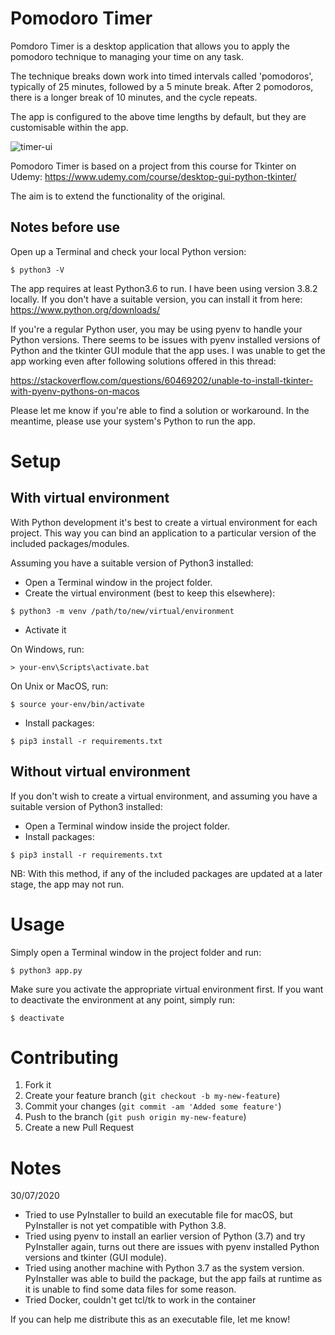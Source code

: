 # Pomodoro Timer

Pomdoro Timer is a desktop application that allows you to apply the pomodoro technique to managing your time on any task. 

The technique breaks down work into timed intervals called 'pomodoros', typically of 25 minutes, followed by a 5 minute break. After 2 pomodoros, there is a longer break of 10 minutes, and the cycle repeats.

The app is configured to the above time lengths by default, but they are customisable within the app.

![timer-ui](https://github.com/mc-anon/tk-pomodoro-timer/blob/assets/screenshot.png 
)

Pomodoro Timer is based on a project from this course for Tkinter on Udemy: https://www.udemy.com/course/desktop-gui-python-tkinter/

The aim is to extend the functionality of the original.


## Notes before use

Open up a Terminal and check your local Python version:
```shell script
$ python3 -V
``` 
The app requires at least Python3.6 to run. I have been using version 3.8.2 locally.
If you don't have a suitable version, you can install it from here: https://www.python.org/downloads/

If you're a regular Python user, you may be using pyenv to handle your Python versions. 
There seems to be issues with pyenv installed versions of Python and the tkinter GUI module that the app uses.
I was unable to get the app working even after following solutions offered in this thread:

https://stackoverflow.com/questions/60469202/unable-to-install-tkinter-with-pyenv-pythons-on-macos

Please let me know if you're able to find a solution or workaround.
In the meantime, please use your system's Python to run the app.

# Setup
## With virtual environment
With Python development it's best to create a virtual environment for each project. 
This way you can bind an application to a particular version of the included packages/modules.

Assuming you have a suitable version of Python3 installed: 
- Open a Terminal window in the project folder.
- Create the virtual environment (best to keep this elsewhere):
```shell script
$ python3 -m venv /path/to/new/virtual/environment
``` 
- Activate it
        
On Windows, run:
```shell script
> your-env\Scripts\activate.bat
```

On Unix or MacOS, run:
```shell script
$ source your-env/bin/activate
```

- Install packages:
```shell script
$ pip3 install -r requirements.txt
```

## Without virtual environment
If you don't wish to create a virtual environment, and assuming you have a suitable version of Python3 installed:

- Open a Terminal window inside the project folder.
- Install packages:
```shell script
$ pip3 install -r requirements.txt
```

NB: With this method, if any of the included packages are updated at a later stage, the app may not run.


# Usage
Simply open a Terminal window in the project folder and run:

```shell script
$ python3 app.py
``` 

Make sure you activate the appropriate virtual environment first.
If you want to deactivate the environment at any point, simply run:
```shell script
$ deactivate
```

# Contributing
1. Fork it
2. Create your feature branch (`git checkout -b my-new-feature`)
3. Commit your changes (`git commit -am 'Added some feature'`)
4. Push to the branch (`git push origin my-new-feature`)
5. Create a new Pull Request

# Notes
30/07/2020
- Tried to use PyInstaller to build an executable file for macOS, but PyInstaller is not yet compatible with Python 3.8.
- Tried using pyenv to install an earlier version of Python (3.7) and try PyInstaller again, turns out there are issues with pyenv installed Python versions and tkinter (GUI module).
- Tried using another machine with Python 3.7 as the system version. PyInstaller was able to build the package, but the app fails at runtime as it is unable to find some data files for some reason. 
- Tried Docker, couldn't get tcl/tk to work in the container

If you can help me distribute this as an executable file, let me know!
